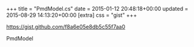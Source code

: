 +++
title = "PmdModel.cs"
date = 2015-01-12 20:48:18+00:00
updated = 2015-08-29 14:13:20+00:00
[extra]
css = "gist"
+++

<https://gist.github.com/f8a6e05e8db5c55f7aa0>

PmdModel

